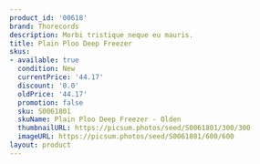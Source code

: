 ```yaml
---
product_id: '00618'
brand: Thorecords
description: Morbi tristique neque eu mauris.
title: Plain Ploo Deep Freezer
skus:
- available: true
  condition: New
  currentPrice: '44.17'
  discount: '0.0'
  oldPrice: '44.17'
  promotion: false
  sku: S0061801
  skuName: Plain Ploo Deep Freezer - Olden
  thumbnailURL: https://picsum.photos/seed/S0061801/300/300
  imageURL: https://picsum.photos/seed/S0061801/600/600
layout: product
---
```


